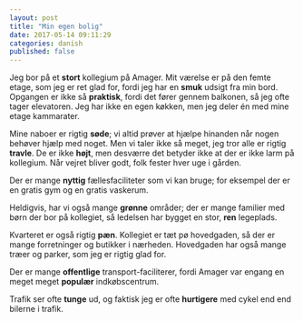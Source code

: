 ```yaml
---
layout: post
title: "Min egen bolig"
date: 2017-05-14 09:11:29
categories: danish
published: false
---
```


Jeg bor på et **stort** kollegium på Amager. Mit værelse er på den femte etage, som jeg er ret glad for, fordi jeg har en **smuk** udsigt fra min bord. Opgangen er ikke så **praktisk**, fordi det fører gennem balkonen, så jeg ofte tager elevatoren. Jeg har ikke en egen køkken, men jeg deler én med mine etage kammarater. 

Mine naboer er rigtig **søde**; vi altid prøver at hjælpe hinanden når nogen behøver hjælp med noget. Men vi taler ikke så meget, jeg tror alle er rigtig **travle**. De er ikke **højt**, men desværre det betyder ikke at der er ikke larm på kollegium. Når vejret bliver godt, folk fester hver uge i gården. 

Der er mange **nyttig** fællesfaciliteter som vi kan bruge; for eksempel der er en gratis gym og en gratis vaskerum.

Heldigvis, har vi også mange **grønne** områder; der er mange familier med børn der bor på kollegiet, så ledelsen har bygget en stor, **ren** legeplads.

Kvarteret er også rigtig **pæn**. Kollegiet er tæt pø hovedgaden, så der er mange forretninger og butikker i nærheden. Hovedgaden har også mange træer og parker, som jeg er rigtig glad for.

Der er mange **offentlige** transport-faciliterer, fordi Amager var engang en meget meget **populær** indkøbscentrum. 

Trafik ser ofte **tunge** ud, og faktisk jeg er ofte **hurtigere** med cykel end end bilerne i trafik.
